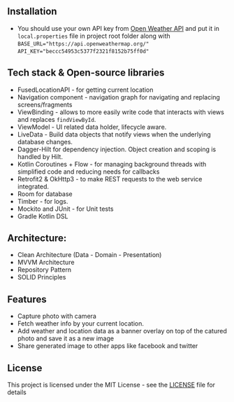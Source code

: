 ## Installation
  - You should use your own API key from [Open Weather API](https://openweathermap.org/) and put it in `local.properties` file in project root folder along with 
  `BASE_URL="https://api.openweathermap.org/"`
  `API_KEY="beccc54953c5377f2321f8152b75ff0d"`

## Tech stack & Open-source libraries
  - FusedLocationAPI - for getting current location
  - Navigation component - navigation graph for navigating and replacing screens/fragments
  - ViewBinding - allows to more easily write code that interacts with views and replaces ```findViewById```.
  - ViewModel - UI related data holder, lifecycle aware.
  - LiveData - Build data objects that notify views when the underlying database changes.
  - Dagger-Hilt for dependency injection. Object creation and scoping is handled by Hilt.
  - Kotlin Coroutines + Flow - for managing background threads with simplified code and reducing needs for callbacks
  - Retrofit2 & OkHttp3 - to make REST requests to the web service integrated.
  - Room for database
  - Timber - for logs.
  - Mockito and JUnit - for Unit tests
  - Gradle Kotlin DSL
 
## Architecture:
  - Clean Architecture (Data - Domain - Presentation)
  - MVVM Architecture 
  - Repository Pattern
  - SOLID Principles

## Features
+ Capture photo with camera
+ Fetch weather info by your current location.
+ Add weather and location data as a banner overlay on top of the catured photo and save it as a new image
+ Share generated image to other apps like facebook and twitter

## License
This project is licensed under the MIT License - see the [LICENSE](LICENSE) file for details
